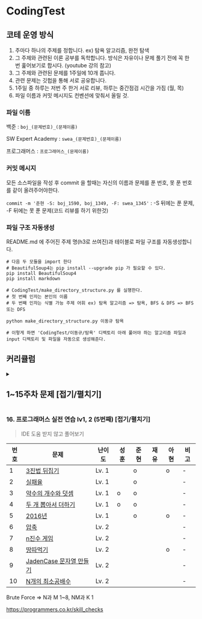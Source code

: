 # CodingTest

## 코테 운영 방식
1. 주마다 하나의 주제를 정합니다. ex) 탐욕 알고리즘, 완전 탐색
2. 그 주제와 관련된 이론 공부를 독학합니다. 방식은 자유이나 문제 풀기 전에 꼭 한 번 훑어보기로 합시다.
(youtube 강의 참고)
3. 그 주제와 관련된 문제를 1주일에 10개 풉니다.
4. 관련 문제는 깃헙을 통해 서로 공유합니다.
5. 1주일 중 하루는 저번 주 한거 서로 리뷰, 하루는 중간점검 시간을 가짐 (월, 목)
6. 파일 이름과 커밋 메시지도 컨벤션에 맞춰서 올릴 것.


### 파일 이름

백준 : `boj_(문제번호)_(문제이름)` 

SW Expert Academy : `swea_(문제번호)_(문제이름)`

프로그래머스 : `프로그래머스_(문제이름)`


### 커밋 메시지

모든 소스파일을 작성 후 commit 을 할때는 자신의 이름과 문제를 푼 번호, 못 푼 번호를 같이 올려주어야한다.

`commit -m '준현 -S: boj_1590, boj_1349, -F: swea_1345'` : -S 뒤에는 푼 문제, -F 뒤에는 못 푼 문제(코드 리뷰를 하기 위한것)

### 파일 구조 자동생성

README.md 에 주어진 주제 명(h3로 쓰여진)과 테이블로 파일 구조를 자동생성합니다.

```
# 다음 두 모듈을 import 한다
# BeautifulSoup4는 pip install --upgrade pip 가 필요할 수 있다.
pip install BeautifulSoup4
pip install markdown

# CodingTest/make_directory_structure.py 를 실행한다.
# 첫 번째 인자는 본인의 이름
# 두 번째 인자는 식별 가능 주제 어휘 ex) 탐욕 알고리즘 => 탐욕, BFS & DFS => BFS 또는 DFS

python make_directory_structure.py 이동규 탐욕

# 이렇게 하면 'CodingTest/이동규/탐욕' 디렉토리 아래 풀어야 하는 알고리즘 파일과 input 디렉토리 및 파일을 자동으로 생성해준다.
```



## 커리큘럼

<details>
  <summary><h2>1~15주차 문제 [접기/펼치기]</h2></summary>
  

<details>
  <summary><h3>1. 탐욕 알고리즘(Greedy Algorithm) [탐욕 알고리즘 강의](https://youtu.be/2zjoKjt97vQ) [접기/펼치기]</h3></summary>

|번호|문제|난이도|순석|성훈|준현|재유|아현|비고|
|---|---|---|---|---|---|---|---|---|
|1|[2875 대회 Or 인턴](https://www.acmicpc.net/problem/2875)|브론즈 3|o|o|o|o|o|-|
|2|[10610 30](https://www.acmicpc.net/problem/10610)|실버 5|o|o|o|o|o|-|
|3|[1783 병든 나이트](https://www.acmicpc.net/problem/1783)|실버 5|o|o|o|o|o|-|
|4|[1931 회의실 배정](https://www.acmicpc.net/problem/1931)|실버 2|o|o|o|o|o|-|
|5|[11399 ATM](https://www.acmicpc.net/problem/11399)|실버 3|o|o|o|o|o|-|
|6|[2217 로프](https://www.acmicpc.net/problem/2217)|실버 4|o|o|o|o|o|-|
|7|[13458 시험감독](https://www.acmicpc.net/problem/13458)|브론즈 2|o|o|o|o|o|-|
|8|[1946 신입 사원](https://www.acmicpc.net/problem/1946)|실버 1|o|o|o|x|o|-|
|9|[4796 캠핑](https://www.acmicpc.net/problem/4796)|실버 5|o|o|o|o|-|-|
|10|[1541 잃어버린 괄호](https://www.acmicpc.net/problem/1541)|실버 2|o|-|o|o|-|-|
|11|[12845 모두의 마블](https://www.acmicpc.net/problem/12845)|실버 2|o|-|o|o|-|-|
|12|[1969 DNA](https://www.acmicpc.net/problem/1969)|실버 5|o|-|o|-|-|-|
|13|[11047 동전0](https://www.acmicpc.net/problem/11047)|실버 1|o| -    |-|o|-|-|
|14|[1202 보석 도둑](https://www.acmicpc.net/problem/1202)|골드 2|x|-|-|-|-|-|
|15|[1700 멀티탭 스케줄링](https://www.acmicpc.net/problem/1700)|골드 2|x|-|-|x|-|-|
</details>

<details>
  <summary><h3>2. 완전 탐색 (DFS & BFS)  [DFS & BFS 강의](https://youtu.be/7C9RgOcvkvo) [접기/펼치기]</h3></summary>

| 번호 | 문제                                                        | 난이도   | 순석 | 성훈 | 준현 | 재유 | 아현 | 동규 | 비고 |
| ---- | ----------------------------------------------------------- | -------- | ---- | ---- | ---- | ---- | ---- | ---- | ---- |
| 1    | [boj_1260_DFS와 BFS](https://www.acmicpc.net/problem/1260) | 실버 2   | o   | o  | o    | o   | o   | o  | -    |
| 2    | [boj_1303_전투](https://www.acmicpc.net/problem/1303)      | 실버 1   | o   | o   | o    | o   | o   | o  | -    |
| 3    | [boj_2178_미로 탐색](https://www.acmicpc.net/problem/2178) | 실버 1   | o   | o  | o    | o  | o   | o  | -    |
| 4    | [boj_1743_음식물 피하기](https://www.acmicpc.net/problem/1743) | 실버 1   | o   | o  | o    | x   | o   | o  | -    |
| 5   | [boj_17086_아기 상어2](https://www.acmicpc.net/problem/17086) | 실버 1   | o   | o   | o   | o   | -   | o   | -    |
| 6    | [boj_16953_A to B](https://www.acmicpc.net/problem/16953) | 실버 1   | o   | o  | o   | o   | -    | o   | -    |
| 7    | [boj_12851_숨바꼭질 2](https://www.acmicpc.net/problem/12851) | 골드 5   | o   | x   | o   | o  | o   | o   | -    |
| 8    | [boj_2503_숫자야구](https://www.acmicpc.net/problem/2503)  | 실버 5   | o   | o  | o   | -    | o   | x   | -    |
| 9    | [boj_2231_분해합](https://www.acmicpc.net/problem/2231)    | 브론즈 2 | o   | o   | o   | o   | -    | o   | -    |
| 10   | [boj_14226_이모티콘](https://www.acmicpc.net/problem/14226) | 골드 5   | -    | x  | o   | x    | x    | -   | -    |
| 11    | [boj_2606_바이러스](https://www.acmicpc.net/problem/2606)  | 실버 3   | o   | o   | o   | o   | o   | -   | -    |
| 12   | [boj_10448_유레카 이론](https://www.acmicpc.net/problem/10448) | 브론즈 2 | -    | -    | -    | -    | -    | x   | -    |
| 13   | [boj_3085_사탕 게임](https://www.acmicpc.net/problem/3085) | 실버 4   | -    | -    | -    | -    | o    | -   | -    |
| 14   | [boj_9095_1, 2, 3 더하기](https://www.acmicpc.net/problem/9095) | 실버 3   | -    | -    | -    | -    | o    | -   | -    |
| 15   | [boj_16930_달리기](https://www.acmicpc.net/problem/16930)  | 플레 2   | -    | -    | -    | -    | x  | -  | -    |
</details>

<details>
  <summary><h3>3. 모의 SW 역량테스트 A형 대비 & 그리디, 완전 탐색 [접기/펼치기]</h3></summary>

| 번호 | 문제                                                        | 난이도   | 순석 | 성훈 | 준현 | 재유 | 아현 | 동규 | 비고 |
| ---- | ----------------------------------------------------------- | -------- | ---- | ---- | ---- | ---- | ---- | ---- | ---- |
| 1    | [swea_10966_물놀이를 가자](https://swexpertacademy.com/main/code/problem/problemDetail.do?contestProbId=AXWXMZta-PsDFAST&categoryId=AXWXMZta-PsDFAST&categoryType=CODE&problemTitle=10966&orderBy=FIRST_REG_DATETIME&selectCodeLang=ALL&select-1=&pageSize=10&pageIndex=1) | 모의 A | o    | -  | o  | -  | o | - | -    |
| 2    | [swea_1953_탈주범검거](https://swexpertacademy.com/main/code/problem/problemDetail.do?contestProbId=AV5PpLlKAQ4DFAUq&categoryId=AV5PpLlKAQ4DFAUq&categoryType=CODE&problemTitle=%EB%AA%A8%EC%9D%98&orderBy=FIRST_REG_DATETIME&selectCodeLang=ALL&select-1=&pageSize=10&pageIndex=2) | 모의 A | -    | -  | o  | -  | o  | - | -    |
| 3    | [swea_4012_요리사](https://swexpertacademy.com/main/code/problem/problemDetail.do?contestProbId=AWIeUtVakTMDFAVH&categoryId=AWIeUtVakTMDFAVH&categoryType=CODE&problemTitle=%EB%AA%A8%EC%9D%98&orderBy=FIRST_REG_DATETIME&selectCodeLang=ALL&select-1=&pageSize=10&pageIndex=1) | 모의 A | o   | - | o  | - | o  | - | -    |
| 4    | [swea_4008_숫자만들기](https://swexpertacademy.com/main/code/problem/problemDetail.do?contestProbId=AWIeRZV6kBUDFAVH&categoryId=AWIeRZV6kBUDFAVH&categoryType=CODE&problemTitle=%EB%AA%A8%EC%9D%98&orderBy=FIRST_REG_DATETIME&selectCodeLang=ALL&select-1=&pageSize=10&pageIndex=1) | 모의 A | -    | - | o  | -  | o  | - | -    |
| 5   | [swea_5656_벽돌깨기](https://swexpertacademy.com/main/code/problem/problemDetail.do?contestProbId=AWXRQm6qfL0DFAUo&categoryId=AWXRQm6qfL0DFAUo&categoryType=CODE&problemTitle=%EB%AA%A8%EC%9D%98&orderBy=FIRST_REG_DATETIME&selectCodeLang=ALL&select-1=&pageSize=10&pageIndex=1) | 모의 A | -    | -  | o | -  | -   | -  | -    |
| 6    | [swea_2117_홈 방범 서비스](https://swexpertacademy.com/main/code/problem/problemDetail.do?contestProbId=AV5V61LqAf8DFAWu&categoryId=AV5V61LqAf8DFAWu&categoryType=CODE&problemTitle=%EB%AA%A8%EC%9D%98&orderBy=FIRST_REG_DATETIME&selectCodeLang=ALL&select-1=&pageSize=10&pageIndex=2) | 모의 A | -    | -  | o | -  | -   | -  | -    |
| 7    | [swea_5644_무선충전](https://swexpertacademy.com/main/code/problem/problemDetail.do?contestProbId=AWXRDL1aeugDFAUo&categoryId=AWXRDL1aeugDFAUo&categoryType=CODE&problemTitle=%EB%AA%A8%EC%9D%98&orderBy=FIRST_REG_DATETIME&selectCodeLang=ALL&select-1=&pageSize=10&pageIndex=1) | 모의 A | -    | -   | o | -  | o  | -  | -    |
| 8    | [boj_11047_동전0](https://www.acmicpc.net/problem/11047) | 실버 1  | 풀음 | -  | o | 풀음 | -  | -  | -    |
| 9    | [boj_3085_사탕 게임](https://www.acmicpc.net/problem/3085) | 실버 4 | -    | -  | o | -    | -    | -  | -    |
| 10   | [boj_1202_보석 도둑](https://www.acmicpc.net/problem/1202) | 골드 2 | -    | -    | -  | -    | -    | -   | -    |
| 11    | [boj_1700_멀티탭 스케줄링](https://www.acmicpc.net/problem/1700) | 골드 2 | -    | -    | -  | -  | -  | -   | -    |
| 12   | [boj_10448_유레카 이론](https://www.acmicpc.net/problem/10448) | 브론즈 2 | -    | -    | -    | -    | -    | -  | -    |
| 13   | [boj_1969_DNA](https://www.acmicpc.net/problem/1969) | 실버 5 | -    | -    | -    | -    | -    | -   | -    |
| 14   | [boj_9095_1, 2, 3 더하기](https://www.acmicpc.net/problem/9095) | 실버 3   | -    | -    | o   | -    | 풀음 | -   | -    |
| 15   | [boj_16930_달리기](https://www.acmicpc.net/problem/16930)  | 플레 2   | -    | -    | -    | -    | - | -  | -    |
</details>

<details>
  <summary><h3>4. 다이나믹 프로그래밍 (DP) [다이나믹 프로그래밍 강의](https://youtu.be/5Lu34WIx2Us) [접기/펼치기]</h3></summary>

| 번호 | 문제                                                         | 난이도   | 순석 | 성훈 | 준현 | 아현 | 동규 | 비고 |
| ---- | ------------------------------------------------------------ | -------- | ---- | ---- | ---- | ---- | ---- | ---- |
| 1    | [boj_2748_피보나치 수 2](https://www.acmicpc.net/problem/2748) | 브론즈 1 | o    | o    | o    | o    | o    | -    |
| 2    | [boj_9095_123더하기](https://www.acmicpc.net/problem/9095)   | 실버 3   | o    | o    | o    | o    | o    | -    |
| 3    | [boj_2579_계단오르기](https://www.acmicpc.net/problem/2579)  | 실버 3   | o    | o    | o    | o    | o    | -    |
| 4    | [boj_11726_2xn 타일링](https://www.acmicpc.net/problem/11726) | 실버 3   | o    | o    | o    | o    | o    | -    |
| 5    | [boj_11722_가장 감소 수열](https://www.acmicpc.net/problem/11722) | 실버 2   | o    | o    | o    | o    | o    | -    |
| 6    | [boj_15486_퇴사2](https://www.acmicpc.net/problem/15486)     | 실버 1   | o    | o    | o    | o    | o    | -    |
| 7    | [boj_1520_내리막길](https://www.acmicpc.net/problem/1520)    | 골드 4   | o    | o    | o    | o    | o    | -    |
| 8    | [boj_11066_파일합치기](https://www.acmicpc.net/problem/11066) | 골드 3   | -    | -    | o    | -    | -    | -    |
| 9    | [boj_11049_행렬 곱셈 순서](https://www.acmicpc.net/problem/11049) | 골드 3   | -    | -    | -    | -    | -    | -    |
| 10   | [boj_9252_LCS 2](https://www.acmicpc.net/problem/9252)       | 골드 5   | -    | -    | -    | -    | -    | -    |
| 11   | [boj_1562_계단수](https://www.acmicpc.net/problem/1562)      | 골드 1   | -    | -    | -    | -    | -    | -    |
| 12   | [boj_11570_환상의 듀엣](https://www.acmicpc.net/problem/11570) | 플레 5   | -    | -    | -    | -    | -    | -    |
| 13   | [boj_2618_경찰차](https://www.acmicpc.net/problem/2618)      | 플레 5   | -    | -    | -    | -    | -    | -    |
| 14   | [boj_6989_채점](https://www.acmicpc.net/problem/6989)        | 플레 3   | -    | -    | -    | -    | -    | -    |
| 15   | [boj_2315_가로등 끄기](https://www.acmicpc.net/problem/2315) | 플레 3   | -    | -    | -    | -    | -    | -    |
| 16   | [boj_1126_같은 탑](https://www.acmicpc.net/problem/1126)     | 플레 2   | -    | -    | -    | -    | -    | -    |
| 17   | [boj_1315_RPG](https://www.acmicpc.net/problem/1315)         | 플레 2   | -    | -    | -    | -    | -    | -    |
| 18   | [boj_2419_사수아탕](https://www.acmicpc.net/problem/2419)    | 플레 1   | -    | -    | -    | -    | -    | -    |
| 19   | [boj_12766_지사배정](https://www.acmicpc.net/problem/12766)  | 다이아 5 | -    | -    | -    | -    | -    | -    |
| 20   | [boj_5466_상인](https://www.acmicpc.net/problem/5466)        | 다이아 5 | -    | -    | -    | -    | -    | -    |

</details>

<details>
  <summary><h3>5. 백준 특강 대비 [접기/펼치기]</h3></summary>


| 번호 | 문제                                                        | 난이도   | 순석 | 성훈 | 준현 | 아현 | 동규 | 비고 |
| ---- | ----------------------------------------------------------- | -------- | ---- | ---- | ---- | ---- | ---- | ---- |
| 1    | [boj_13706_제곱근](https://www.acmicpc.net/problem/13706) | 브론즈 1 | o    | o  | o   | o   | o  | -    |
| 2    | [boj_16922_로마 숫자 만들기](https://www.acmicpc.net/problem/16922) | 실버 3 | o    | o   | o   | o    | o   | -    |
| 3    | [boj_17103_골드바흐 파티션](https://www.acmicpc.net/problem/17103) | 실버 2 | o    | o | o   | o   | o   | -    |
| 4    | [boj_12026_BOJ 거리](https://www.acmicpc.net/problem/12026) | 실버 1 | x    | o | o   | o  | o   | -    |
| 5   | [boj_16973_직사각형 탈출](https://www.acmicpc.net/problem/16973) | 골드 5 | o   | x   | o   | x    | x   | -    |
| 6    | [boj_12907_동물원](https://www.acmicpc.net/problem/12907) | 골드 5 | o  | x   | o   | o   | o   | -    |
| 7    | [boj_12904_A와 B](https://www.acmicpc.net/problem/12904) | 골드 5 | o    | o  | o   | -    | o   | -    |
| 8    | [boj_10422_괄호](https://www.acmicpc.net/problem/10422) | 골드 4 | x | o | o | - | o | -    |
| 9    | [boj_1242_소풍](https://www.acmicpc.net/problem/1242) | 골드 2 | o    | x | o | -    | -  | -    |
| 10   | [boj_11025_요세푸스 문제 3](https://www.acmicpc.net/problem/11025) | 골드 2 | x    | -    | o | o    |  -   | -    |
| 11    | [boj_16959_체스판 여행 1](https://www.acmicpc.net/problem/16959) | 골드 1 | x    | -    | o | -  | -  | -    |
| 12   | [boj_17071_숨바꼭질 5](https://www.acmicpc.net/problem/17071) | 골드 1 | -    | -    | o   | -    | -  | -    |
| 13   | [boj_12967_pqr](https://www.acmicpc.net/problem/12967) | 플레 5 | -    | -    | -    | -    | -   | -    |

#### 문제별 핵심 개념
- 제곱근 : 이분탐색
- 골드바흐 파티션 : 소수 만들기(에라토스테네스의 체)
- 소풍 : 원형큐
- 요세푸스 문제 3 : [요세푸스 문제(위키)](https://ko.wikipedia.org/wiki/%EC%9A%94%EC%84%B8%ED%91%B8%EC%8A%A4_%EB%AC%B8%EC%A0%9C), [요세푸스 문제(꺼무위키)](https://namu.wiki/w/%EC%9A%94%EC%84%B8%ED%91%B8%EC%8A%A4%20%EB%AC%B8%EC%A0%9C)
</details>

<details>
  <summary><h3>6. 카카오 기출 문제 풀이 [접기/펼치기]</h3></summary>

| 번호 | 문제 | 순석 | 성훈 | 준현 | 아현 | 동규 | 비고 |
| ---- | ----------------------------------------------------------- | -------- | ---- | ---- | ---- | ---- | ---- |
| 1    | [pro_신규 아이디 추천](https://programmers.co.kr/learn/courses/30/lessons/72410) |  o  |      | o |  o   |      | -    |
| 2    | [pro_메뉴 리뉴얼](https://programmers.co.kr/learn/courses/30/lessons/72411) |  o   |      | o |      |      | -    |
| 3    | [pro_순위 검색](https://programmers.co.kr/learn/courses/30/lessons/72412) |      |      | x |    o |      | -    |
| 4    | [pro_문자열 압축](https://programmers.co.kr/learn/courses/30/lessons/60057) |      | o | o |   o   |      | -    |
| 5   | [pro_괄호 변환](https://programmers.co.kr/learn/courses/30/lessons/60058) |       |      | o |   o  |      | -    |
| 6    | [pro_자물쇠와 열쇠](https://programmers.co.kr/learn/courses/30/lessons/60059) |      |      |      |      |      | -    |
| 7    | [boj_3687_성냥개비](https://www.acmicpc.net/problem/3687) |  x   |      | o |      |      | -    |
</details>

<details>
  <summary><h3>7. 탐욕 알고리즘(Greedy Algorithm) 2번째 [접기/펼치기]</h3></summary>

| 번호 | 문제 | 난이도 | 순석 | 성훈 | 준현 | 아현 | 동규 | 재유 | 비고 |
| ---- | ----------------------------------------------------------- | -------- | ---- | ---- | ---- | ---- | ---- | ---- | ---- |
| 1    | [boj_5585_거스름돈](https://www.acmicpc.net/problem/5585) | 브론즈 2 |  o  | o | o | o | o | o | -    |
| 2    | [boj_1459_걷기](https://www.acmicpc.net/problem/1459) | 브론즈 1 |  o   | x | o | o | o | x | -    |
| 3    | [boj_1543_문서 검색](https://www.acmicpc.net/problem/1543) | 실버 4 |  o   | o | o | o | o | o | -    |
| 4    | [boj_2012_등수 매기기](https://www.acmicpc.net/problem/2012) | 실버 3 | o    | o | o | o | o | o | -    |
| 5   | [boj_1911_흙길 보수하기](https://www.acmicpc.net/problem/1911) | 실버 2 | o    | x | o |o| o | o | -    |
| 6    | [boj_2036_수열의 점수](https://www.acmicpc.net/problem/2036) | 실버 1 |   o  | o | o | o | o | o | -    |
| 7    | [boj_2141_우체국](https://www.acmicpc.net/problem/2141) | 골드 4 |  o   | o | o | o | o | o | -    |
| 8    | [boj_10800_컬러볼](https://www.acmicpc.net/problem/10800) | 골드 3 |  x   |      | o |o | x | x | -    |
| 9    | [boj_1202_보석 도둑](https://www.acmicpc.net/problem/1202) | 골드 2 |      |      | o |  |      | x | -    |
| 10    | [boj_1114_통나무 자르기](https://www.acmicpc.net/problem/1114) | 골드 1 |      |      |      |  |      |      | -    |
</details>

<details>
  <summary><h3>8. 완전 탐색 (DFS & BFS) 2번째 [접기/펼치기]</h3></summary>

| 번호 | 문제                                                        | 난이도   | 순석 | 성훈 | 준현 | 재유 | 아현 | 동규 | 비고 |
| ---- | ----------------------------------------------------------- | -------- | ---- | ---- | ---- | ---- | ---- | ---- | ---- |
| 1    | [boj_11724_연결 요소의 개수](https://www.acmicpc.net/problem/11724) | 실버 2   | o  | o | o | o |  o | o | -    |
| 2    | [boj_2667_단지번호붙이기](https://www.acmicpc.net/problem/2667) | 실버 1   |  o | o | o | o | o  | o | -    |
| 3    | [boj_6603_로또](https://www.acmicpc.net/problem/6603) | 실버 2  |  o | o | o | o |  o | o | -    |
| 4    | [boj_7562_나이트의 이동](https://www.acmicpc.net/problem/7562) | 실버 2  | o  | o | o | o | o   | o | -    |
| 5   | [boj_2206_벽 부수고 이동하기](https://www.acmicpc.net/problem/2206) | 골드 4 |  o | o | o | x | x   | o | -    |
| 6    | [boj_2468_안전 영역](https://www.acmicpc.net/problem/2468) | 실버 1 | o  | o | o | o | o   | o | -    |
| 7    | [boj_7569_토마토](https://www.acmicpc.net/problem/7569) | 실버 1 | o  | o | o | o |  x | o | -    |
| 8    | [boj_2644_촌수계산](https://www.acmicpc.net/problem/2644) | 실버 2  | o  | o | o | o |  o  | o | -    |
| 9    | [boj_3055_탈출](https://www.acmicpc.net/problem/3055) | 골드 5 | o  | o | o | o |  o   | o | -    |
| 10   | [boj_9019_DSLR](https://www.acmicpc.net/problem/9019) | 골드 5   |  o  | x | o | o |   o  | o | -    |

</details>

<details>
  <summary><h3>9. 다이나믹 프로그래밍 (DP) 2번째 [접기/펼치기] </h3></summary>

| 번호 | 문제                                                        | 난이도   | 순석 | 성훈 | 준현 | 재유 | 아현 | 동규 | 비고 |
| ---- | ----------------------------------------------------------- | -------- | ---- | ---- | ---- | ---- | ---- | ---- | ---- |
| 1    | [boj_14720_우유 축제](https://www.acmicpc.net/problem/14620) | 브론즈 3 |64 | 68 | 68 | 68 |  72 | 64 | -    |
| 2    | [boj_10835_카드게임](https://www.acmicpc.net/problem/10835) | 실버 1   |3044 | 3328 | 2508 | 2932 | 3124  | 3324 | -    |
| 3    | [boj_2156_포도주 시식](https://www.acmicpc.net/problem/2156) | 실버 1  |72 | 540 | 596 | 536 |  524 | 564 | -    |
| 4    | [boj_14722_우유 도시](https://www.acmicpc.net/problem/14722) | 골드 5 |  2980 | x | 2180 | 984 |  1916  | x | -    |
| 5   | [boj_13302_리조트](https://www.acmicpc.net/problem/13302) | 골드 5 | 68  | x | 72 | x | 108  | x | -    |

</details>

<details>
  <summary><h3>10. 그리디 알고리즘 3번째 [접기/펼치기] </h3></summary>

| 번호 | 문제                                                        | 순석 | 성훈 | 준현 | 재유 | 아현 | 동규 | 비고 |
| ---- | ----------------------------------------------------------- | ---- | ---- | ---- | ---- | ---- | ---- | ---- |
| 1    | [체육복](https://programmers.co.kr/learn/courses/30/lessons/42862) |o | o | o    | o |  o   | o | -    |
| 2    | [조이스틱](https://programmers.co.kr/learn/courses/30/lessons/42860) |  x    | x | o    | o |  o   | x | -    |
| 3    | [큰 수 만들기](https://programmers.co.kr/learn/courses/30/lessons/42883) |  o    | o | o    | o |  o   | o | -    |
| 4    | [구명보트](https://programmers.co.kr/learn/courses/30/lessons/42885) |  o    | o | o    | o |  o   | o | -    |
| 5   | [섬 연결하기](https://programmers.co.kr/learn/courses/30/lessons/42861) | o     | o | o    | o |  o   | o | -    |
| 6 | [단속카메라](https://programmers.co.kr/learn/courses/30/lessons/42884) | o | o | o | o |o | o |  |
</details>
<details>
  <summary><h3>11. 완전 탐색 (DFS & BFS) 3번째 [접기/펼치기]</h3></summary>

| 번호 | 문제                                                        | 난이도   | 순석 | 성훈 | 준현 | 재유 | 아현 | 동규 | 비고 |
| ---- | ----------------------------------------------------------- | -------- | ---- | ---- | ---- | ---- | ---- | ---- | ---- |
| 1    | [boj_2573_빙산](https://www.acmicpc.net/problem/2573) | 골드 4 |  1036(pypy)    | x | 2903 | 1184(pypy) |      | 724(pypy) | -    |
| 2    | [boj_14503_로봇 청소기](https://www.acmicpc.net/problem/14503) | 골드 5 |   72   | 92 | 68 | 96 |      | 72 | -    |
| 3    | [boj_9205_맥주 마시면서 걸어가기](https://www.acmicpc.net/problem/9205) | 실버 1 | 116     | x | 112 | x |      | 196 | -    |
| 4    | [boj_10451_순열 사이클](https://www.acmicpc.net/problem/10451) | 실버 1 |   368   | 456 | 672  | 2252 |      | 808 | -    |
| 5   | [boj_11559_Puyo Puyo](https://www.acmicpc.net/problem/11559) | 골드 5 |  100    | x | 88 | 68 |      | 92 | -    |
| 6    | [boj_2234_성곽](https://www.acmicpc.net/problem/2234) | 골드 4 |  104    | x | 100 | 88 |      |      | -    |
| 7    | [boj_1389_케빈 베이컨의 6단계 법칙](https://www.acmicpc.net/problem/1389) | 실버 1 |   96   | 100 | 88 | 112 |      |      | -    |
| 8    | [boj_2583_영역 구하기](https://www.acmicpc.net/problem/2583) | 실버 1 |   80   | 104 | 116 | 96 |      |      | -    |
| 9   | [boj_16928_뱀과 사다리 게임](https://www.acmicpc.net/problem/16928) | 실버 1 | 104     | 59 | 100 | 92 |      |      | -    |
| 10  | [boj_16948_데스 나이트](https://www.acmicpc.net/problem/16948) | 실버 1 |120   | 116 | 120 | 140 |      |      | -    |
| 11  | [boj_14502_연구소](https://www.acmicpc.net/problem/14502) | 골드 5 |   x  | 5024 | 4304 | x |      |      | -    |
| 12  | [boj_12886_돌 그룹](https://www.acmicpc.net/problem/12886) | 골드 5 |  640   | x | 948(pypy) | x |      |      | -    |
</details>

<details>
  <summary><h3>12. 프로그래머스 실전 연습 lv1, lv2 [접기/펼치기]</h3></summary>

> IDE 도움 받지 않고 풀어보기

| 번호 | 문제                                                         | 난이도 | 순석 | 성훈 | 준현 | 재유 | 아현 | 동규 | 비고 |
| ---- | ------------------------------------------------------------ | ------ | ---- | ---- | ---- | ---- | ---- | ---- | ---- |
| 1    | [로또의 최고 순위와 최저 순위](https://programmers.co.kr/learn/courses/30/lessons/77484) | Lv. 1  |  o    | o    | o    | o    |    o  |      | -    |
| 2    | [음양 더하기](https://programmers.co.kr/learn/courses/30/lessons/76501) | Lv. 1  |    o  | o    | o    | o    |   o   |      | -    |
| 3    | [신규 아이디 추천](https://programmers.co.kr/learn/courses/30/lessons/72410) | Lv. 1  | o     | o    | o    | o |   o   |      | -    |
| 4    | [키패드 누르기](https://programmers.co.kr/learn/courses/30/lessons/67256) | Lv. 1  |   o   | o    | o    | o |  o    |      | -    |
| 5    | [내적](https://programmers.co.kr/learn/courses/30/lessons/70128) | Lv. 1  |   o   | o    | o    | o    |    o  |      | -    |
| 6    | [멀쩡한 사각형](https://programmers.co.kr/learn/courses/30/lessons/62048) | Lv. 2  |  o    | o    | o    | x |   o   |      | -    |
| 7    | [오픈채팅방](https://programmers.co.kr/learn/courses/30/lessons/42888) | Lv. 2  |      | o | o    | o    |   o   |      | -    |
| 8    | [124 나라의 숫자](https://programmers.co.kr/learn/courses/30/lessons/12899) | Lv. 2  |      | o    | o    | o    |    o  |      | -    |
| 9    | [전화번호 목록](https://programmers.co.kr/learn/courses/30/lessons/42577) | Lv. 2  |      | o | o    | o    |    o  |      | -    |
| 10   | [행렬 테두리 회전하기](https://programmers.co.kr/learn/courses/30/lessons/77485) | Lv. 2 |      | x | o    | o    |    o  |      | -    |
</details>

<details>
  <summary><h3>13. 프로그래머스 실전 연습 lv2 2번째 [접기/펼치기] </h3></summary>

> IDE 도움 받지 않고 풀어보기

| 번호 | 문제                                                         | 난이도 | 순석 | 성훈 | 준현 | 재유 | 아현 | 동규 | 비고 |
| ---- | ------------------------------------------------------------ | ------ | ---- | ---- | ---- | ---- | ---- | ---- | ---- |
| 1    | [더 맵게](https://programmers.co.kr/learn/courses/30/lessons/42626) | Lv. 2 |   o   | o | o | o |   o   | o | -    |
| 2    | [짝지어 제거하기](https://programmers.co.kr/learn/courses/30/lessons/12973) | Lv. 2 |  o   | o | o | o |   o  | o | -    |
| 3    | [게임 맵 최단거리](https://programmers.co.kr/learn/courses/30/lessons/1844) | Lv. 2  |  o   | o | o | o |  o   | o | -    |
| 4    | [[1차] 뉴스 클러스터링](https://programmers.co.kr/learn/courses/30/lessons/17677) | Lv. 2  |  o   | o | o | o |  o   | o | -    |
| 5    | [예상 대진표](https://programmers.co.kr/learn/courses/30/lessons/12985) | Lv. 2  |  o   | o | o | o |  o   | o | -    |
| 6    | [튜플](https://programmers.co.kr/learn/courses/30/lessons/64065) | Lv. 2  |  o   | o | o | o |  o   | o | -    |
| 7    | [순위검색](https://programmers.co.kr/learn/courses/30/lessons/72412) | Lv. 2  | x    | x | o | x |    o  | x | -    |
| 8    | [위장](https://programmers.co.kr/learn/courses/30/lessons/42578) | Lv. 2  |   o  | o | o | o |    o  | o | -    |
| 9    | [스킬트리](https://programmers.co.kr/learn/courses/30/lessons/49993) | Lv. 2  |  o   | o | o | o |  o    | o | -    |
| 10   | [수식 최대화](https://programmers.co.kr/learn/courses/30/lessons/67257) | Lv. 2  |  x   | x | o | o |   o  | x | -    |
</details>


<details>
  <summary><h3>14. 프로그래머스 실전 연습 lv2 (3번째) [접기/펼치기]</h3></summary>

> IDE 도움 받지 않고 풀어보기

| 번호 | 문제                                                         | 난이도 | 순석 | 성훈 | 준현 | 재유 | 아현 | 동규 | 비고 |
| ---- | ------------------------------------------------------------ | ------ | ---- | ---- | ---- | ---- | ---- | ---- | ---- |
| 1    | [방문 길이](https://programmers.co.kr/learn/courses/30/lessons/49994) | Lv. 2 |      | o | o | o |    o  |      | -    |
| 2    | [후보키](https://programmers.co.kr/learn/courses/30/lessons/42890) | Lv. 2 |      | x | o | o |    x  |      | -    |
| 3    | [배달](https://programmers.co.kr/learn/courses/30/lessons/12978) | Lv. 2  |      | o | o | o |     o |      | -    |
| 4    | [삼각 달팽이](https://programmers.co.kr/learn/courses/30/lessons/68645) | Lv. 2  |      | x | o | o |   o   |      | -    |
| 5    | [괄호 회전하기](https://programmers.co.kr/learn/courses/30/lessons/76502) | Lv. 2  |      | o | o | o |   o   |      | -    |
| 6    | [2개 이하로 다른 비트](https://programmers.co.kr/learn/courses/30/lessons/77885) | Lv. 2  |      | x | o | o |   x   |      | -    |
| 7    | [이진 변환 반복하기](https://programmers.co.kr/learn/courses/30/lessons/70129) | Lv. 2  |      | o | o | o |    o  |      | -    |
| 8    | [점프와 순간 이동](https://programmers.co.kr/learn/courses/30/lessons/12980) | Lv. 2  |      | x | o | o |  o    |      | -    |
| 9    | [가장 큰 정사각형 찾기](https://programmers.co.kr/learn/courses/30/lessons/12905) | Lv. 2  |      | o | o | o |   o   |      | -    |
| 10   | [다음 큰 숫자](https://programmers.co.kr/learn/courses/30/lessons/12911) | Lv. 2  |      | o | o | o |   o   |      | -    |
</details>


<details>
  <summary><h3>15. 프로그래머스 실전 연습 lv2 (4번째) [접기/펼치기]</h3></summary>
> IDE 도움 받지 않고 풀어보기

| 번호 | 문제                                                         | 난이도 | 성훈 | 준현 | 재유 | 아현 | 비고 |
| ---- | ------------------------------------------------------------ | ------ | ---- | ---- | ---- | ---- | ---- |
| 1    | [쿼드 압축 후 개수세기](https://programmers.co.kr/learn/courses/30/lessons/68936) | Lv. 2  | o    | o    | o |    o  | -    |
| 2    | [피보나치 수](https://programmers.co.kr/learn/courses/30/lessons/12945) | Lv. 2  | o    | o    | o |   o   | -    |
| 3    | [최댓값과 최솟값](https://programmers.co.kr/learn/courses/30/lessons/12939) | Lv. 2  | o    | o    | o |  o    | -    |
| 4    | [숫자의 표현](https://programmers.co.kr/learn/courses/30/lessons/12924) | Lv. 2  | o    | o    | o |   o   | -    |
| 5    | [최솟값 만들기](https://programmers.co.kr/learn/courses/30/lessons/12941) | Lv. 2  | o    | o    | o |  o    | -    |
| 6    | [프렌즈4블록](https://programmers.co.kr/learn/courses/30/lessons/17679) | Lv. 2  | x    | o    | o |    o  | -    |
| 7    | [캐시](https://programmers.co.kr/learn/courses/30/lessons/17680) | Lv. 2  | o    | o    | o |  o    | -    |
| 8    | [방금그곡](https://programmers.co.kr/learn/courses/30/lessons/17683) | Lv. 2  | o    | o    | o |   o   | -    |
| 9    | [행렬의 곱셈](https://programmers.co.kr/learn/courses/30/lessons/12949) | Lv. 2  | o    | o    | o |   o   | -    |
| 10   | [파일명 정렬](https://programmers.co.kr/learn/courses/30/lessons/17686) | Lv. 2  | o    | o    | o |  o    | -    |
</details>
</details>

### 16. 프로그래머스 실전 연습 lv1, 2 (5번째) [접기/펼치기]

> IDE 도움 받지 않고 풀어보기

| 번호 | 문제                                                         | 난이도 | 성훈 | 준현 | 재유 | 아현 | 비고 |
| ---- | ------------------------------------------------------------ | ------ | ---- | ---- | ---- | ---- | ---- |
| 1    | [3진법 뒤집기](https://programmers.co.kr/learn/courses/30/lessons/68935) | Lv. 1  |      | o    |      |  o    | -    |
| 2    | [실패율](https://programmers.co.kr/learn/courses/30/lessons/42889) | Lv. 1  |      | o    |      |      | -    |
| 3    | [약수의 개수와 덧셈](https://programmers.co.kr/learn/courses/30/lessons/77884) | Lv. 1  | o    | o    |      |      | -    |
| 4    | [두 개 뽑아서 더하기](https://programmers.co.kr/learn/courses/30/lessons/68644) | Lv. 1  | o    | o    |      |      | -    |
| 5    | [2016년](https://programmers.co.kr/learn/courses/30/lessons/12901) | Lv. 1  |      | o |      |   o   | -    |
| 6    | [압축](https://programmers.co.kr/learn/courses/30/lessons/17684) | Lv. 2  |      |      |      |      | -    |
| 7    | [n진수 게임](https://programmers.co.kr/learn/courses/30/lessons/17687) | Lv. 2  |      |      |      |      | -    |
| 8    | [땅따먹기](https://programmers.co.kr/learn/courses/30/lessons/12913) | Lv. 2  |      |      |      |    o  | -    |
| 9    | [JadenCase 문자열 만들기](https://programmers.co.kr/learn/courses/30/lessons/12951) | Lv. 2  |      |      |      |      | -    |
| 10   | [N개의 최소공배수](https://programmers.co.kr/learn/courses/30/lessons/12953) | Lv. 2  |      |      |      |      | -    |


Brute Force => N과 M 1~8, NM과 K 1

https://programmers.co.kr/skill_checks
